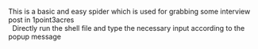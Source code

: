    This is a basic and easy spider which is used for grabbing some interview post in 1point3acres   
   Directly run the shell file and type the necessary input according to the popup message   
